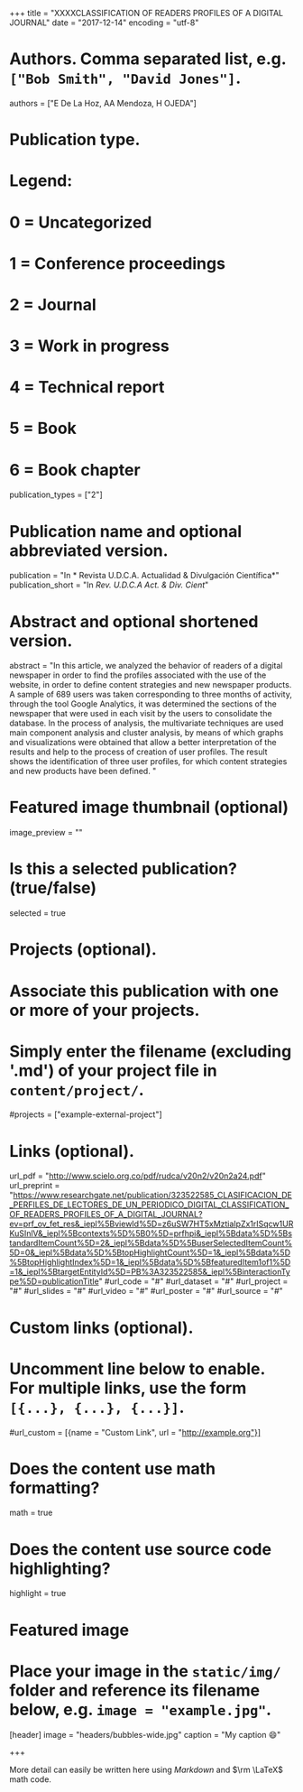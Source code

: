+++
title = "XXXXCLASSIFICATION OF READERS PROFILES OF A DIGITAL JOURNAL"
date = "2017-12-14"
 encoding = "utf-8"

# Authors. Comma separated list, e.g. `["Bob Smith", "David Jones"]`.
authors = ["E De La Hoz, AA Mendoza, H OJEDA"]

# Publication type.
# Legend:
# 0 = Uncategorized
# 1 = Conference proceedings
# 2 = Journal
# 3 = Work in progress
# 4 = Technical report
# 5 = Book
# 6 = Book chapter
publication_types = ["2"]

# Publication name and optional abbreviated version.
publication = "In * Revista U.D.C.A. Actualidad & Divulgación Científica*"
publication_short = "In *Rev. U.D.C.A Act. & Div. Cient*"

# Abstract and optional shortened version.
abstract = "In this article, we analyzed the behavior of readers of a digital newspaper in order to find the profiles associated with the use of the website, in order to define content strategies and new newspaper products. A sample of 689 users was taken corresponding to three months of activity, through the tool Google Analytics, it was determined the sections of the newspaper that were used in each visit by the users to consolidate the database. In the process of analysis, the multivariate techniques are used main component analysis and cluster analysis, by means of which graphs and visualizations were obtained that allow a better interpretation of the results and help to the process of creation of user profiles. The result shows the identification of three user profiles, for which content strategies and new products have been defined. "

# Featured image thumbnail (optional)
image_preview = ""

# Is this a selected publication? (true/false)
selected = true

# Projects (optional).
#   Associate this publication with one or more of your projects.
#   Simply enter the filename (excluding '.md') of your project file in `content/project/`.
#projects = ["example-external-project"]

# Links (optional).
url_pdf = "http://www.scielo.org.co/pdf/rudca/v20n2/v20n2a24.pdf"
url_preprint = "https://www.researchgate.net/publication/323522585_CLASIFICACION_DE_PERFILES_DE_LECTORES_DE_UN_PERIODICO_DIGITAL_CLASSIFICATION_OF_READERS_PROFILES_OF_A_DIGITAL_JOURNAL?ev=prf_ov_fet_res&_iepl%5BviewId%5D=z6uSW7HT5xMztiaIpZx1rISqcw1URKuSInlV&_iepl%5Bcontexts%5D%5B0%5D=prfhpi&_iepl%5Bdata%5D%5BstandardItemCount%5D=2&_iepl%5Bdata%5D%5BuserSelectedItemCount%5D=0&_iepl%5Bdata%5D%5BtopHighlightCount%5D=1&_iepl%5Bdata%5D%5BtopHighlightIndex%5D=1&_iepl%5Bdata%5D%5BfeaturedItem1of1%5D=1&_iepl%5BtargetEntityId%5D=PB%3A323522585&_iepl%5BinteractionType%5D=publicationTitle"
#url_code = "#"
#url_dataset = "#"
#url_project = "#"
#url_slides = "#"
#url_video = "#"
#url_poster = "#"
#url_source = "#"

# Custom links (optional).
#   Uncomment line below to enable. For multiple links, use the form `[{...}, {...}, {...}]`.
#url_custom = [{name = "Custom Link", url = "http://example.org"}]

# Does the content use math formatting?
math = true

# Does the content use source code highlighting?
highlight = true

# Featured image
# Place your image in the `static/img/` folder and reference its filename below, e.g. `image = "example.jpg"`.
[header]
image = "headers/bubbles-wide.jpg"
caption = "My caption :smile:"

+++

More detail can easily be written here using *Markdown* and $\rm \LaTeX$ math code.

